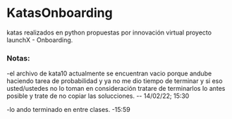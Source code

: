 # KatasOnboarding
katas realizados en python propuestas por innovación virtual proyecto launchX - Onboarding.

### Notas: 

-el archivo de kata10 actualmente se encuentran vacio porque andube haciendo tarea de  probabilidad y ya no me dio tiempo de terminar y si eso usted/ustedes no lo toman en consideración tratare de terminarlos lo antes posible y trate de no copiar las solucciones. -- 14/02/22; 15:30

-lo ando terminado en entre clases. -15:59
